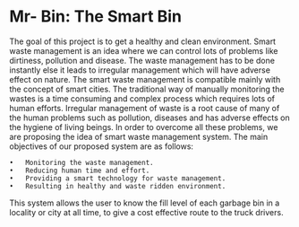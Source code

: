 # Mr- Bin: The Smart Bin
The goal of this project is to get a healthy and clean environment. Smart waste management is an idea where we can control lots of problems like dirtiness, pollution and disease. The waste management has to be done instantly else it leads to irregular management which will have adverse effect on nature. The smart waste management is compatible mainly with the concept of smart cities.
The traditional way of manually monitoring the wastes is a time consuming and complex process which requires lots of human efforts. Irregular management of waste is a root cause of many of the human problems such as pollution, diseases and has adverse effects on the hygiene of living beings. In order to overcome all these problems, we are proposing the idea of smart waste management system. The main objectives of our proposed system are as follows:  

	•	Monitoring the waste management.
	•	Reducing human time and effort.
	•	Providing a smart technology for waste management.
	•	Resulting in healthy and waste ridden environment.

 This system allows the user to know the fill level of each garbage bin in a locality or                  city at all time, to give a cost effective route to the truck drivers.
